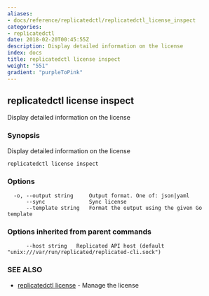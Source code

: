 ```yaml
---
aliases:
- docs/reference/replicatedctl/replicatedctl_license_inspect
categories:
- replicatedctl
date: 2018-02-20T00:45:55Z
description: Display detailed information on the license
index: docs
title: replicatedctl license inspect
weight: "551"
gradient: "purpleToPink"
---
```


## replicatedctl license inspect

Display detailed information on the license

### Synopsis


Display detailed information on the license

```
replicatedctl license inspect
```

### Options

```
  -o, --output string     Output format. One of: json|yaml
      --sync              Sync license
      --template string   Format the output using the given Go template
```

### Options inherited from parent commands

```
      --host string   Replicated API host (default "unix:///var/run/replicated/replicated-cli.sock")
```

### SEE ALSO
* [replicatedctl license](/api/replicatedctl/replicatedctl_license/)	 - Manage the license

